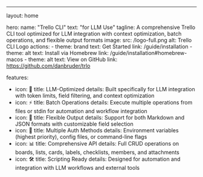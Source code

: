 ---
layout: home

hero:
  name: "Trello CLI"
  text: "for LLM Use"
  tagline: A comprehensive Trello CLI tool optimized for LLM integration with context optimization, batch operations, and flexible output formats
  image:
    src: /logo-full.png
    alt: Trello CLI Logo
  actions:
    - theme: brand
      text: Get Started
      link: /guide/installation
    - theme: alt
      text: Install via Homebrew
      link: /guide/installation#homebrew-macos
    - theme: alt
      text: View on GitHub
      link: https://github.com/danbruder/trlo

features:
  - icon: 🚀
    title: LLM-Optimized
    details: Built specifically for LLM integration with token limits, field filtering, and context optimization
  - icon: ⚡
    title: Batch Operations
    details: Execute multiple operations from files or stdin for automation and workflow integration
  - icon: 🔧
    title: Flexible Output
    details: Support for both Markdown and JSON formats with customizable field selection
  - icon: 🔐
    title: Multiple Auth Methods
    details: Environment variables (highest priority), config files, or command-line flags
  - icon: 📊
    title: Comprehensive API
    details: Full CRUD operations on boards, lists, cards, labels, checklists, members, and attachments
  - icon: 🛠️
    title: Scripting Ready
    details: Designed for automation and integration with LLM workflows and external tools
